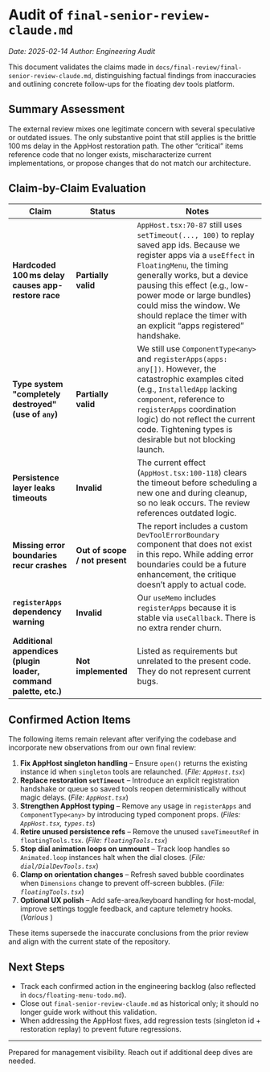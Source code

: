 # Audit of `final-senior-review-claude.md`

_Date: 2025-02-14_
_Author: Engineering Audit_

This document validates the claims made in `docs/final-review/final-senior-review-claude.md`, distinguishing factual findings from inaccuracies and outlining concrete follow-ups for the floating dev tools platform.

## Summary Assessment

The external review mixes one legitimate concern with several speculative or outdated issues. The only substantive point that still applies is the brittle 100 ms delay in the AppHost restoration path. The other “critical” items reference code that no longer exists, mischaracterize current implementations, or propose changes that do not match our architecture.

## Claim-by-Claim Evaluation

| Claim | Status | Notes |
| --- | --- | --- |
| **Hardcoded 100 ms delay causes app-restore race** | **Partially valid** | `AppHost.tsx:70-87` still uses `setTimeout(..., 100)` to replay saved app ids. Because we register apps via a `useEffect` in `FloatingMenu`, the timing generally works, but a device pausing this effect (e.g., low-power mode or large bundles) could miss the window. We should replace the timer with an explicit “apps registered” handshake. |
| **Type system "completely destroyed" (use of `any`)** | **Partially valid** | We still use `ComponentType<any>` and `registerApps(apps: any[])`. However, the catastrophic examples cited (e.g., `InstalledApp` lacking `component`, reference to `registerApps` coordination logic) do not reflect the current code. Tightening types is desirable but not blocking launch. |
| **Persistence layer leaks timeouts** | **Invalid** | The current effect (`AppHost.tsx:100-118`) clears the timeout before scheduling a new one and during cleanup, so no leak occurs. The review references outdated logic. |
| **Missing error boundaries recur crashes** | **Out of scope / not present** | The report includes a custom `DevToolErrorBoundary` component that does not exist in this repo. While adding error boundaries could be a future enhancement, the critique doesn’t apply to actual code. |
| **`registerApps` dependency warning** | **Invalid** | Our `useMemo` includes `registerApps` because it is stable via `useCallback`. There is no extra render churn. |
| **Additional appendices (plugin loader, command palette, etc.)** | **Not implemented** | Listed as requirements but unrelated to the present code. They do not represent current bugs. |

## Confirmed Action Items

The following items remain relevant after verifying the codebase and incorporate new observations from our own final review:

1. **Fix AppHost singleton handling** – Ensure `open()` returns the existing instance id when `singleton` tools are relaunched. (_File: `AppHost.tsx`_)
2. **Replace restoration `setTimeout`** – Introduce an explicit registration handshake or queue so saved tools reopen deterministically without magic delays. (_File: `AppHost.tsx`_)
3. **Strengthen AppHost typing** – Remove `any` usage in `registerApps` and `ComponentType<any>` by introducing typed component props. (_Files: `AppHost.tsx`, `types.ts`_)
4. **Retire unused persistence refs** – Remove the unused `saveTimeoutRef` in `floatingTools.tsx`. (_File: `floatingTools.tsx`_)
5. **Stop dial animation loops on unmount** – Track loop handles so `Animated.loop` instances halt when the dial closes. (_File: `dial/DialDevTools.tsx`_)
6. **Clamp on orientation changes** – Refresh saved bubble coordinates when `Dimensions` change to prevent off-screen bubbles. (_File: `floatingTools.tsx`_)
7. **Optional UX polish** – Add safe-area/keyboard handling for host-modal, improve settings toggle feedback, and capture telemetry hooks. (_Various_
)

These items supersede the inaccurate conclusions from the prior review and align with the current state of the repository.

## Next Steps

- Track each confirmed action in the engineering backlog (also reflected in `docs/floating-menu-todo.md`).
- Close out `final-senior-review-claude.md` as historical only; it should no longer guide work without this validation.
- When addressing the AppHost fixes, add regression tests (singleton id + restoration replay) to prevent future regressions.

---

Prepared for management visibility. Reach out if additional deep dives are needed.
